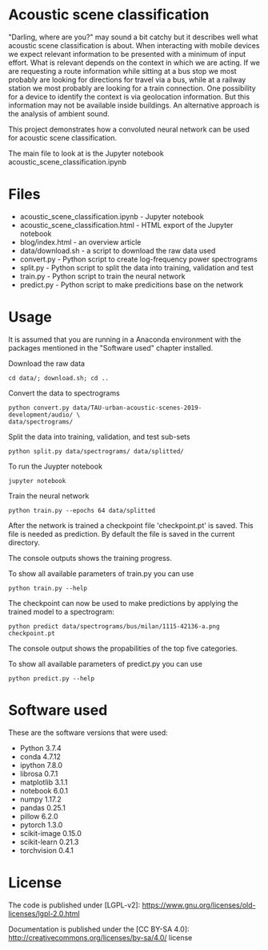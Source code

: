 Acoustic scene classification
=============================

"Darling, where are you?" may sound a bit catchy but it describes well what
acoustic scene classification is about. When interacting with mobile devices we
expect relevant information to be presented with a minimum of input effort.
What is relevant depends on the context in which we are acting. If we are
requesting a route information while sitting at a bus stop we most probably are
looking for directions for travel via a bus, while at a railway station we most
probably are looking for a train connection. One possibility for a device to
identify the context is via geolocation information. But this information may
not be available inside buildings. An alternative approach is the analysis of
ambient sound.

This project demonstrates how a convoluted neural network can be used for
acoustic scene classification.

The main file to look at is the Jupyter notebook
acoustic\_scene\_classification.ipynb

Files
=====

* acoustic\_scene\_classification.ipynb - Jupyter notebook
* acoustic\_scene\_classification.html - HTML export of the Jupyter notebook
* blog/index.html - an overview article
* data/download.sh - a script to download the raw data used
* convert.py - Python script to create log-frequency power spectrograms
* split.py - Python script to split the data into training, validation and test
* train.py - Python script to train the neural network
* predict.py - Python script to make predicitions base on the network

Usage
=====

It is assumed that you are running in a Anaconda environment with the packages
mentioned in the "Software used" chapter installed.

Download the raw data

    cd data/; download.sh; cd ..

Convert the data to spectrograms

    python convert.py data/TAU-urban-acoustic-scenes-2019-development/audio/ \
    data/spectrograms/

Split the data into training, validation, and test sub-sets

    python split.py data/spectrograms/ data/splitted/

To run the Juypter notebook

    jupyter notebook

Train the neural network

    python train.py --epochs 64 data/splitted

After the network is trained a checkpoint file 'checkpoint.pt' is saved. This
file is needed as prediction. By default the file is saved in the current
directory.

The console outputs shows the training progress.

To show all available parameters of train.py you can use

    python train.py --help

The checkpoint can now be used to make predictions by applying the trained model
to a spectrogram:

    python predict data/spectrograms/bus/milan/1115-42136-a.png checkpoint.pt

The console output shows the propabilities of the top five categories.

To show all available parameters of predict.py you can use

    python predict.py --help

Software used
=============

These are the software versions that were used:

* Python 3.7.4
* conda 4.7.12
* ipython 7.8.0
* librosa 0.7.1
* matplotlib 3.1.1
* notebook 6.0.1
* numpy 1.17.2
* pandas 0.25.1
* pillow 6.2.0
* pytorch 1.3.0
* scikit-image 0.15.0
* scikit-learn 0.21.3
* torchvision 0.4.1

License
=======

The code is published under
[LGPL-v2]: https://www.gnu.org/licenses/old-licenses/lgpl-2.0.html

Documentation is published under the
[CC BY-SA 4.0]: http://creativecommons.org/licenses/by-sa/4.0/
license
